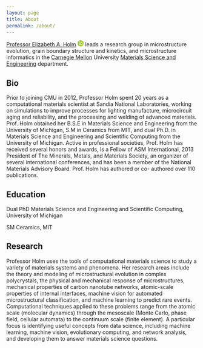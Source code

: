 ```yaml
---
layout: page
title: About
permalink: /about/
---
```


[Professor Elizabeth A. Holm](http://www.cmu.edu/engineering/materials/people/faculty/bios/holm.html) [![orcid.org/0000-0003-3064-5769](/images/id.png)](https://orcid.org/0000-0003-3064-5769) leads a research group in microstructure evolution, grain boundary structure and kinetics, and microstructure informatics in the [Carnegie Mellon](https://cmu.edu) University [Materials Science and Engineering](http://materials.cmu.edu) department.


## Bio
Prior to joining CMU in 2012, Professor Holm spent 20 years as a computational materials scientist at Sandia National Laboratories, working on simulations to improve processes for lighting manufacture, microcircuit aging and reliability, and the processing and welding of advanced materials. Prof. Holm obtained her B.S.E in Materials Science and Engineering from the University of Michigan, S.M in Ceramics from MIT, and dual Ph.D. in Materials Science and Engineering and Scientific Computing from the University of Michigan. Active in professional societies, Prof. Holm has received several honors and awards, is a Fellow of ASM International, 2013 President of The Minerals, Metals, and Materials Society, an organizer of several international conferences, and has been a member of the National Materials Advisory Board. Prof. Holm has authored or co- authored over 110 publications.

## Education
Dual PhD Materials Science and Engineering and Scientific Computing, University of Michigan

SM Ceramics, MIT

## Research
Professor Holm uses the tools of computational materials science to study a variety of materials systems and phenomena. Her research areas include the theory and modeling of microstructural evolution in complex polycrystals, the physical and mechanical response of microstructures, mechanical properties of carbon nanotube networks, atomic-scale properties of internal interfaces, machine vision for automated microstructural classification, and machine learning to predict rare events. Computational techniques applied to these problems range from the atomic scale (molecular dynamics) through the mesoscale (Monte Carlo, phase field, cellular automata) to the continuum scale (finite element). A particular focus is identifying useful concepts from data science, including machine learning, machine vision, evolutionary computing, and network analysis, and developing them to answer materials science questions.
